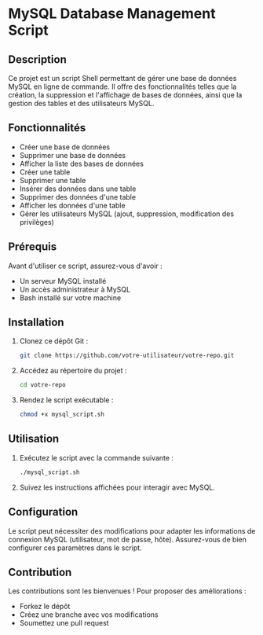 # MySQL Database Management Script

## Description
Ce projet est un script Shell permettant de gérer une base de données MySQL en ligne de commande. Il offre des fonctionnalités telles que la création, la suppression et l'affichage de bases de données, ainsi que la gestion des tables et des utilisateurs MySQL.

## Fonctionnalités
- Créer une base de données
- Supprimer une base de données
- Afficher la liste des bases de données
- Créer une table
- Supprimer une table
- Insérer des données dans une table
- Supprimer des données d'une table
- Afficher les données d'une table
- Gérer les utilisateurs MySQL (ajout, suppression, modification des privilèges)

## Prérequis
Avant d'utiliser ce script, assurez-vous d'avoir :
- Un serveur MySQL installé
- Un accès administrateur à MySQL
- Bash installé sur votre machine

## Installation
1. Clonez ce dépôt Git :
   ```sh
   git clone https://github.com/votre-utilisateur/votre-repo.git
   ```
2. Accédez au répertoire du projet :
   ```sh
   cd votre-repo
   ```
3. Rendez le script exécutable :
   ```sh
   chmod +x mysql_script.sh
   ```

## Utilisation
1. Exécutez le script avec la commande suivante :
   ```sh
   ./mysql_script.sh
   ```
2. Suivez les instructions affichées pour interagir avec MySQL.

## Configuration
Le script peut nécessiter des modifications pour adapter les informations de connexion MySQL (utilisateur, mot de passe, hôte). Assurez-vous de bien configurer ces paramètres dans le script.

## Contribution
Les contributions sont les bienvenues ! Pour proposer des améliorations :
- Forkez le dépôt
- Créez une branche avec vos modifications
- Soumettez une pull request

